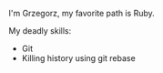 I'm Grzegorz, my favorite path is Ruby.

My deadly skills:


* Git
* Killing history using git rebase
